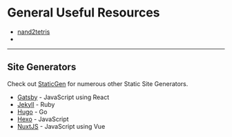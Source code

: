 # General Useful Resources

* [nand2tetris](https://www.nand2tetris.org/)
*

***

## Site Generators
Check out [StaticGen](https://www.staticgen.com/) for numerous other Static Site Generators.
* [Gatsby](https://www.gatsbyjs.org/) - JavaScript using React
* [Jekyll](https://jekyllrb.com/) - Ruby
* [Hugo](https://gohugo.io/) - Go
* [Hexo](https://hexo.io/) - JavaScript
* [NuxtJS](https://nuxtjs.org/) - JavaScript using Vue